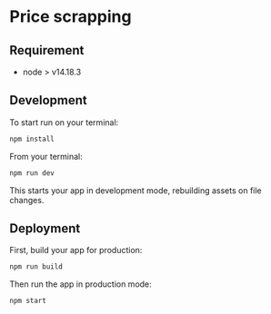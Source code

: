 # Price scrapping

## Requirement
- node > v14.18.3

## Development
To start run on your terminal: 

```sh
npm install
```

From your terminal:

```sh
npm run dev
```

This starts your app in development mode, rebuilding assets on file changes.

## Deployment

First, build your app for production:

```sh
npm run build
```

Then run the app in production mode:

```sh
npm start
```
